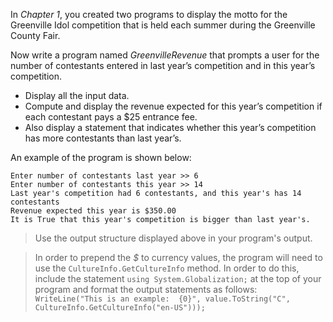 In *Chapter 1*, you created two programs to display the motto for the Greenville
Idol competition that is held each summer during the Greenville County Fair.

Now write a program named *GreenvilleRevenue* that prompts a user for the number of contestants entered in last year’s competition and in this year’s competition. 

* Display all the input data.
* Compute and display the revenue expected for this year’s competition if each contestant pays a $25 entrance fee.
* Also display a statement that indicates whether this year’s competition has more contestants than last year’s.

An example of the program is shown below: 
```
Enter number of contestants last year >> 6
Enter number of contestants this year >> 14
Last year's competition had 6 contestants, and this year's has 14 contestants
Revenue expected this year is $350.00
It is True that this year's competition is bigger than last year's.
```

> Use the output structure displayed above in your program's output. 

> In order to prepend the *$* to currency values, the program will need to use the `CultureInfo.GetCultureInfo` method. In order to do this, include the statement `using System.Globalization;` at the top of your program and format the output statements as follows: `WriteLine("This is an example:  {0}", value.ToString("C", CultureInfo.GetCultureInfo("en-US")));`


